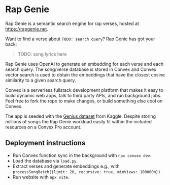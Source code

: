 # Rap Genie

Rap Genie is a semantic search engine for rap verses, hosted at https://rapgenie.net.

Want to find a verse about `TODO: search query`? Rap Genie has got your back:

> TODO: song lyrics here

Rap Genie uses OpenAI to generate an embedding for each verse and each search query. The song/verse database is stored in Convex and Convex vector search is used to obtain the embeddings that have the closest cosine similarity to a given search query.

Convex is a serverless fullstack development platform that makes it easy to build dynamic web apps, talk to third party APIs, and run background jobs. Feel free to fork the repo to make changes, or build something else cool on Convex.

The app is seeded with the [Genius dataset](https://www.kaggle.com/datasets/nikhilnayak123/5-million-song-lyrics-dataset) from Kaggle. Despite storing millions of songs the Rap Genie workload easily fit within the included resources on a Convex Pro account.

## Deployment instructions

- Run Convex function sync in the background with `npx convex dev`.
- Load the database via `load.py`.
- Extract verses and generate embeddings e.g., with
  `processSongBatch({limit: 20, recursive: true, minViews: 100000n})`.
- Run website with `npx vite`.

